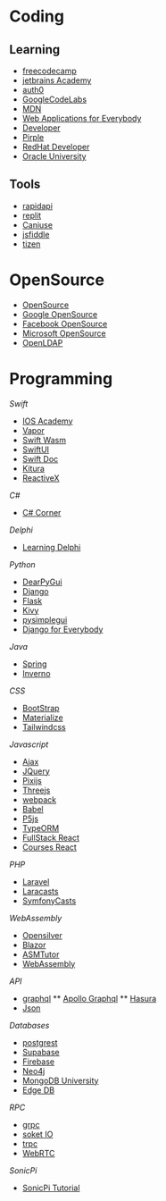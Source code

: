 # Coding

## Learning
* [freecodecamp](https://www.freecodecamp.org/)
* [jetbrains Academy](https://www.jetbrains.com/academy/)
* [auth0](https://auth0.com/resources)
* [GoogleCodeLabs](https://codelabs.developers.google.com/)
* [MDN](https://developer.mozilla.org/de/)
* [Web Applications for Everybody](https://www.wa4e.com/lessons)
* [Developer](https://www.developer.com/)
* [Pirple](https://www.pirple.com/)
* [RedHat Developer](https://developers.redhat.com/)
* [Oracle University](https://education.oracle.com/pt_BR/)

## Tools
* [rapidapi](https://rapidapi.com/hub)
* [replit](https://replit.com/)
* [Caniuse](https://caniuse.com/?search=date)
* [jsfiddle](https://jsfiddle.net/)
* [tizen](https://developer.tizen.org/development/tizen-studio/)

# OpenSource
* [OpenSource](https://opensource.com/)
* [Google OpenSource](https://opensource.google/projects/explore/featured)
* [Facebook OpenSource](https://opensource.fb.com/projects)
* [Microsoft OpenSource](https://opensource.microsoft.com/projects)
* [OpenLDAP](https://www.openldap.org/project/)

# Programming
*Swift*
* [IOS Academy](https://courses.iosacademy.io/)
* [Vapor](https://vapor.codes/)
* [Swift Wasm](https://swiftwasm.org/)
* [SwiftUI](https://developer.apple.com/tutorials/swiftui/)
* [Swift Doc](https://www.swift.org/server/)
* [Kitura](https://www.kitura.dev/)
* [ReactiveX](https://reactivex.io/)

*C#*
* [C# Corner](https://www.c-sharpcorner.com/learn/)

*Delphi*
* [Learning Delphi](https://learndelphi.org/pt/#bootcamp)

*Python*
* [DearPyGui](https://github.com/hoffstadt/DearPyGui/wiki)
* [Django](https://www.djangoproject.com/)
* [Flask](https://flask.palletsprojects.com/en/2.0.x/)
* [Kivy](https://kivy.org/#home)
* [pysimplegui](https://pysimplegui.readthedocs.io/en/latest/)
* [Django for Everybody](https://www.dj4e.com/lessons)

*Java*
* [Spring](https://spring.io/)
* [Inverno](https://inverno.io/)

*CSS*
* [BootStrap](https://getbootstrap.com/)
* [Materialize](https://materializecss.com/)
* [Tailwindcss](https://tailwindcss.com/)

*Javascript*
* [Ajax](https://www.w3schools.com/js/js_ajax_intro.asp)
* [JQuery](https://jquery.com/)
* [Pixijs](https://pixijs.com/)
* [Threejs](https://threejs.org/)
* [webpack](https://webpack.js.org/)
* [Babel](https://babeljs.io/)
* [P5js](https://p5js.org/)
* [TypeORM](https://typeorm.io/#/)
* [FullStack React](https://fullstackopen.com/en/#course-contents)
* [Courses React](https://reactjs.org/community/courses.html)

*PHP*
* [Laravel](https://laravel.com/)
* [Laracasts](https://laracasts.com/)
* [SymfonyCasts](https://symfonycasts.com/courses#tracks)

*WebAssembly*
* [Opensilver](https://opensilver.net/)
* [Blazor](https://dotnet.microsoft.com/apps/aspnet/web-apps/blazor)
* [ASMTutor](https://asmtutor.com/)
* [WebAssembly](https://rustwasm.github.io/docs/book/)

*API*
* [graphql](https://graphql.org/)
** [Apollo Graphql](https://www.apollographql.com/)
** [Hasura](https://hasura.io/)
* [Json](https://www.json.org/json-en.html)

*Databases*
* [postgrest](https://postgrest.org/en/v8.0/)
* [Supabase](https://supabase.com/)
* [Firebase](https://firebase.google.com/?gclsrc=aw.ds&gclid=Cj0KCQiAybaRBhDtARIsAIEG3kmT7L2r9q4rl8ecLX2eUt0lvYsJZE1WWI_rnAo-7nMvDglN4jPJ_fMaAicEEALw_wcB)
* [Neo4j](https://neo4j.com/)
* [MongoDB University](https://university.mongodb.com/courses/catalog)
* [Edge DB](https://www.edgedb.com/)

*RPC*
* [grpc](https://grpc.io/)
* [soket IO](https://socket.io/)
* [trpc](https://trpc.io/)
* [WebRTC](https://webrtc.org/)

*SonicPi*
* [SonicPi Tutorial](https://sonic-pi.net/tutorial.html#section-1)
